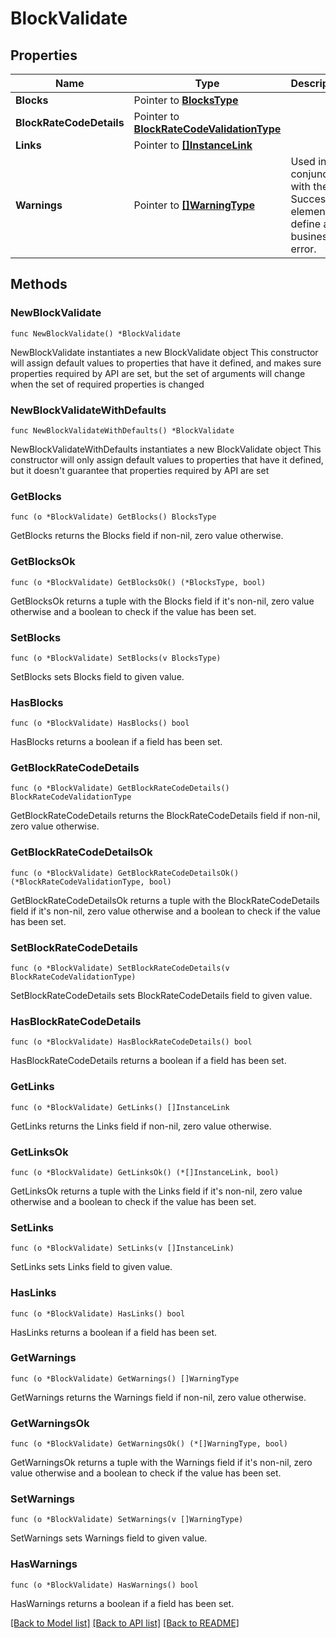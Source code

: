 # BlockValidate

## Properties

Name | Type | Description | Notes
------------ | ------------- | ------------- | -------------
**Blocks** | Pointer to [**BlocksType**](BlocksType.md) |  | [optional] 
**BlockRateCodeDetails** | Pointer to [**BlockRateCodeValidationType**](BlockRateCodeValidationType.md) |  | [optional] 
**Links** | Pointer to [**[]InstanceLink**](InstanceLink.md) |  | [optional] 
**Warnings** | Pointer to [**[]WarningType**](WarningType.md) | Used in conjunction with the Success element to define a business error. | [optional] 

## Methods

### NewBlockValidate

`func NewBlockValidate() *BlockValidate`

NewBlockValidate instantiates a new BlockValidate object
This constructor will assign default values to properties that have it defined,
and makes sure properties required by API are set, but the set of arguments
will change when the set of required properties is changed

### NewBlockValidateWithDefaults

`func NewBlockValidateWithDefaults() *BlockValidate`

NewBlockValidateWithDefaults instantiates a new BlockValidate object
This constructor will only assign default values to properties that have it defined,
but it doesn't guarantee that properties required by API are set

### GetBlocks

`func (o *BlockValidate) GetBlocks() BlocksType`

GetBlocks returns the Blocks field if non-nil, zero value otherwise.

### GetBlocksOk

`func (o *BlockValidate) GetBlocksOk() (*BlocksType, bool)`

GetBlocksOk returns a tuple with the Blocks field if it's non-nil, zero value otherwise
and a boolean to check if the value has been set.

### SetBlocks

`func (o *BlockValidate) SetBlocks(v BlocksType)`

SetBlocks sets Blocks field to given value.

### HasBlocks

`func (o *BlockValidate) HasBlocks() bool`

HasBlocks returns a boolean if a field has been set.

### GetBlockRateCodeDetails

`func (o *BlockValidate) GetBlockRateCodeDetails() BlockRateCodeValidationType`

GetBlockRateCodeDetails returns the BlockRateCodeDetails field if non-nil, zero value otherwise.

### GetBlockRateCodeDetailsOk

`func (o *BlockValidate) GetBlockRateCodeDetailsOk() (*BlockRateCodeValidationType, bool)`

GetBlockRateCodeDetailsOk returns a tuple with the BlockRateCodeDetails field if it's non-nil, zero value otherwise
and a boolean to check if the value has been set.

### SetBlockRateCodeDetails

`func (o *BlockValidate) SetBlockRateCodeDetails(v BlockRateCodeValidationType)`

SetBlockRateCodeDetails sets BlockRateCodeDetails field to given value.

### HasBlockRateCodeDetails

`func (o *BlockValidate) HasBlockRateCodeDetails() bool`

HasBlockRateCodeDetails returns a boolean if a field has been set.

### GetLinks

`func (o *BlockValidate) GetLinks() []InstanceLink`

GetLinks returns the Links field if non-nil, zero value otherwise.

### GetLinksOk

`func (o *BlockValidate) GetLinksOk() (*[]InstanceLink, bool)`

GetLinksOk returns a tuple with the Links field if it's non-nil, zero value otherwise
and a boolean to check if the value has been set.

### SetLinks

`func (o *BlockValidate) SetLinks(v []InstanceLink)`

SetLinks sets Links field to given value.

### HasLinks

`func (o *BlockValidate) HasLinks() bool`

HasLinks returns a boolean if a field has been set.

### GetWarnings

`func (o *BlockValidate) GetWarnings() []WarningType`

GetWarnings returns the Warnings field if non-nil, zero value otherwise.

### GetWarningsOk

`func (o *BlockValidate) GetWarningsOk() (*[]WarningType, bool)`

GetWarningsOk returns a tuple with the Warnings field if it's non-nil, zero value otherwise
and a boolean to check if the value has been set.

### SetWarnings

`func (o *BlockValidate) SetWarnings(v []WarningType)`

SetWarnings sets Warnings field to given value.

### HasWarnings

`func (o *BlockValidate) HasWarnings() bool`

HasWarnings returns a boolean if a field has been set.


[[Back to Model list]](../README.md#documentation-for-models) [[Back to API list]](../README.md#documentation-for-api-endpoints) [[Back to README]](../README.md)


